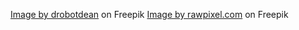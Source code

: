 <a href="https://www.freepik.com/free-photo/portrait-satisfied-excited-afro-american-man_6515779.htm#query=people%20and%20money&position=47&from_view=search&track=ais">Image by drobotdean</a> on Freepik
<a href="https://www.freepik.com/free-photo/person-using-laptop_11428130.htm#query=register&position=2&from_view=search&track=sph">Image by rawpixel.com</a> on Freepik
